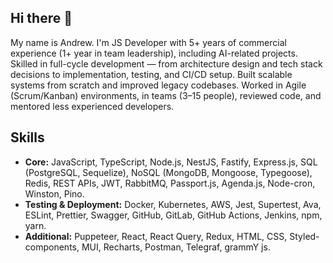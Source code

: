 ## Hi there 👋

My name is Andrew. I'm JS Developer with 5+ years of commercial experience (1+ year in team leadership), including AI-related projects. Skilled in full-cycle development — from architecture design and tech stack decisions to implementation, testing, and CI/CD setup. Built scalable systems from scratch and improved legacy codebases. Worked in Agile (Scrum/Kanban) environments, in teams (3–15 people), reviewed code, and mentored less experienced developers.

## Skills

- **Core:** JavaScript, TypeScript, Node.js, NestJS, Fastify, Express.js, SQL (PostgreSQL, Sequelize), NoSQL (MongoDB, Mongoose, Typegoose), Redis, REST APIs, JWT, RabbitMQ, Passport.js, Agenda.js, Node-cron, Winston, Pino.
- **Testing & Deployment:** Docker, Kubernetes, AWS, Jest, Supertest, Ava, ESLint, Prettier, Swagger, GitHub, GitLab, GitHub Actions, Jenkins, npm, yarn.
- **Additional:** Puppeteer, React, React Query, Redux, HTML, CSS, Styled-components, MUI, Recharts, Postman, Telegraf, grammY js.
